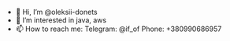 - 👋 Hi, I’m @oleksii-donets
- 👀 I’m interested in java, aws
- 📫 How to reach me:
      Telegram: @if_of
      Phone: +380990686957

<!---
oleksii-donets/oleksii-donets is a ✨ special ✨ repository because its `README.md` (this file) appears on your GitHub profile.
You can click the Preview link to take a look at your changes.
--->
